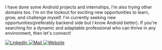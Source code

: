 I have done some Android projects and internships, I'm also trying other domains too. I'm on the lookout for exciting new opportunities to learn, grow, and challenge myself. I'm currently seeking new opportunities(preferably backend side but I know Android better). If you're searching for a dynamic and adaptable professional who can thrive in any environment, then  let's connect!

<div id="header" >

  
   <div id="badges">
    <a href="https://linkedin.com/in/rahul-gill-466a1620a/">
      <img src="https://img.shields.io/badge/LinkedIn-blue?style=for-the-badge&logo=linkedin&logoColor=white" alt="LinkedIn"/>
    </a>
    <a href="mailto:rgill1@protonmail.com">
      <img src="https://img.shields.io/badge/Email-white?style=for-the-badge&logo=protonmail&logoColor=white%22" alt="Mail"/>
    </a>
      <a href="https://rahul-gill.github.io/">
      <img src="https://img.shields.io/badge/Website-blue?style=for-the-badge&logo=react&logoColor=white%22" alt="Website"/>
    </a>
  </div>
  
  
  <img src="https://komarev.com/ghpvc/?username=rahul-gill&style=flat-square&color=blue" alt=""/>
  
</div>
